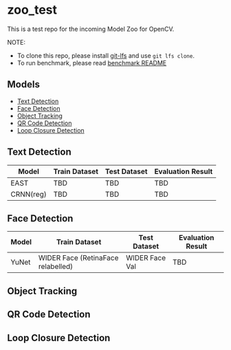 # zoo_test

This is a test repo for the incoming Model Zoo for OpenCV.

NOTE:
- To clone this repo, please install [git-lfs](https://git-lfs.github.com/) and use `git lfs clone`.
- To run benchmark, please read [benchmark README](./benchmark/README.md)

## Models
- [Text Detection](#text-detection)
- [Face Detection](#face-detection)
- [Object Tracking](#object-tracking)
- [QR Code Detection](#qr-code-detection)
- [Loop Closure Detection](#loop-closure-detection)

## Text Detection

| Model | Train Dataset | Test Dataset | Evaluation Result |
|-------|---------------|--------------|-------------------|
| EAST  | TBD           | TBD          | TBD               |
| CRNN(reg)  | TBD           | TBD          | TBD               |

## Face Detection

| Model | Train Dataset                      | Test Dataset   | Evaluation Result |
|-------|------------------------------------|----------------|-------------------|
| YuNet | WIDER Face (RetinaFace relabelled) | WIDER Face Val | TBD               |

## Object Tracking

## QR Code Detection

## Loop Closure Detection


